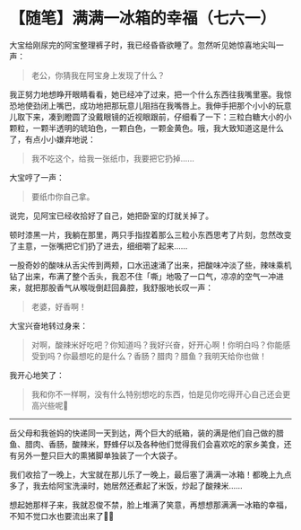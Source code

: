 # 【随笔】满满一冰箱的幸福（七六一）

大宝给刚尿完的阿宝整理裤子时，我已经昏昏欲睡了。忽然听见她惊喜地尖叫一声：
> 老公，你猜我在阿宝身上发现了什么？

我正努力地想睁开眼睛看看，她已经冲了过来，把一个什么东西往我嘴里塞。我惊恐地使劲闭上嘴巴，成功地把那玩意儿阻挡在我嘴唇上。我伸手把那个小小的玩意儿取下来，凑到瞪圆了没戴眼镜的近视眼跟前，仔细看了一下：三粒白糖大小的小颗粒，一颗半透明的琥珀色，一颗白色，一颗金黄色。哦，我大致知道这是什么了，有点小小嫌弃地说：
> 我不吃这个，给我一张纸巾，我要把它扔掉……

大宝哼了一声：
> 要纸巾你自己拿。

说完，见阿宝已经收拾好了自己，她把卧室的灯就关掉了。

顿时漆黑一片，我躺在那里，两只手指捏着那么三粒小东西思考了片刻，忽然改变了主意，一张嘴把它们扔了进去，细细嚼了起来……

一股奇妙的酸味从舌尖传到两颊，口水迅速涌了出来，把酸味冲淡了些，辣味乘机钻了出来，布满了整个舌头，我忍不住「嘶」地吸了一口气，凉凉的空气一冲进来，就把那股香气从喉咙倒赶回鼻腔，我舒服地长叹一声：
> 老婆，好香啊！

大宝兴奋地转过身来：
> 对啊，酸辣米好吃吧？你知道吗？我好兴奋，好开心啊！你明白吗？你能感受到吗？你最想吃的是什么？香肠？腊肉？腊鱼？我明天给你也做！

我开心地笑了：
> 我和你不一样啊，没有什么特别想吃的东西，怕是见你吃得开心自己还会更高兴些呢🤠

----

岳父母和我爸妈的快递同一天到达，两个巨大的纸箱，装的满是他们自己做的腊鱼、腊肉、香肠，酸辣米，野蜂仔以及各种他们觉得我们会喜欢吃的家乡美食，还有另外一整只巨大的熏猪脚单独装了一个大袋子。

我们收拾了一晚上，大宝就在那儿乐了一晚上，最后塞了满满一冰箱！都晚上九点多了，我去给阿宝洗澡时，她居然还煮起了米饭，炒起了酸辣米……

想起她那样子来，我就忍俊不禁，脸上堆满了笑意，再想想那满满一冰箱的幸福，不知不觉口水也要流出来了🤤😂